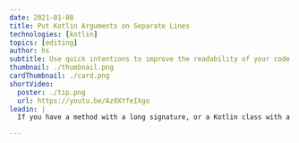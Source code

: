 ```yaml
---
date: 2021-01-08
title: Put Kotlin Arguments on Separate Lines
technologies: [kotlin]
topics: [editing]
author: hs
subtitle: Use quick intentions to improve the readability of your code 
thumbnail: ./thumbnail.png
cardThumbnail: ./card.png
shortVideo:
  poster: ./tip.png
  url: https://youtu.be/Az0XYfeIXgo
leadin: |
  If you have a method with a long signature, or a Kotlin class with a lot of properties, you can press **⌥⏎** (macOS), or **Alt+Enter** (Windows/Linux), and select 'Put Arguments on Separate Lines' to make it more readable.

---
```

